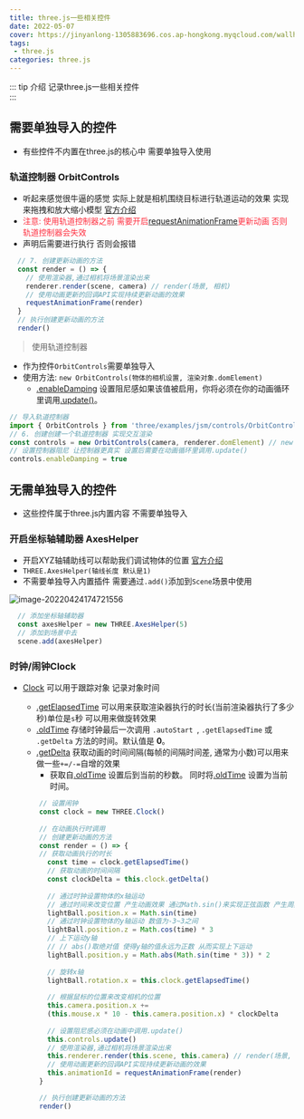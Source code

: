 ```yaml
---
title: three.js一些相关控件
date: 2022-05-07
cover: https://jinyanlong-1305883696.cos.ap-hongkong.myqcloud.com/wallhaven-dpzjzg.jpg
tags:
 - three.js
categories: three.js
---
```


::: tip 介绍
记录three.js一些相关控件<br>
:::

<!-- more -->

## 需要单独导入的控件

* 有些控件不内置在three.js的核心中 需要单独导入使用

### 轨道控制器 OrbitControls

* 听起来感觉很牛逼的感觉 实际上就是相机围绕目标进行轨道运动的效果 实现来拖拽和放大缩小模型 [官方介绍](https://threejs.org/docs/index.html?q=OrbitControls#examples/zh/controls/OrbitControls)
* <font color=#ff3040>注意: 使用轨道控制器之前 需要开启[requestAnimationFrame](https://developer.mozilla.org/zh-CN/docs/Web/API/window/requestAnimationFrame)更新动画 否则轨道控制器会失效</font>
* 声明后需要进行执行 否则会报错

```js
  // 7. 创建更新动画的方法
  const render = () => {
    // 使用渲染器,通过相机将场景渲染出来
    renderer.render(scene, camera) // render(场景, 相机)
    // 使用动画更新的回调API实现持续更新动画的效果
    requestAnimationFrame(render)
  }
  // 执行创建更新动画的方法
  render()
```

> 使用轨道控制器

* 作为控件`OrbitControls`需要单独导入 
* 使用方法: `new OrbitControls(物体的相机设置, 渲染对象.domElement)`
  * [.enableDamping](https://threejs.org/docs/index.html?q=OrbitControls#examples/zh/controls/OrbitControls.enableDamping) 设置阻尼感如果该值被启用，你将必须在你的动画循环里调用[.update()](https://threejs.org/docs/index.html?q=OrbitControls#examples/zh/controls/OrbitControls.update)。


```js
// 导入轨道控制器
import { OrbitControls } from 'three/examples/jsm/controls/OrbitControls'
// 6. 创建创建一个轨道控制器 实现交互渲染
const controls = new OrbitControls(camera, renderer.domElement) // new OrbitControls(相机, 渲染器Dom元素)
// 设置控制器阻尼 让控制器更真实 设置后需要在动画循环里调用.update()
controls.enableDamping = true
```

## 无需单独导入的控件

* 这些控件属于three.js内置内容 不需要单独导入

### **开启坐标轴辅助器 AxesHelper**

* 开启XYZ轴辅助线可以帮助我们调试物体的位置 [官方介绍](https://threejs.org/docs/index.html?q=AxesHelper#api/zh/helpers/AxesHelper)
* `THREE.AxesHelper(轴线长度 默认是1)`
* 不需要单独导入内置插件 需要通过`.add()`添加到`Scene`场景中使用

![image-20220424174721556](https://jinyanlong-1305883696.cos.ap-hongkong.myqcloud.com/image-20220424174721556.png)

```js
  // 添加坐标轴辅助器
  const axesHelper = new THREE.AxesHelper(5)
  // 添加到场景中去
  scene.add(axesHelper)
```

### **时钟/闹钟Clock**

* [Clock](https://threejs.org/docs/index.html?q=clock#api/zh/core/Clock) 可以用于跟踪对象 记录对象时间

  * [.getElapsedTime](https://threejs.org/docs/index.html?q=clock#api/zh/core/Clock.getElapsedTime) 可以用来获取渲染器执行的时长(当前渲染器执行了多少秒)单位是`s`秒 可以用来做旋转效果
  * [.oldTime](https://threejs.org/docs/index.html?q=clock#api/zh/core/Clock.oldTime) 存储时钟最后一次调用 `.autoStart `, `.getElapsedTime` 或 `.getDelta` 方法的时间。默认值是 **0**。
  * [.getDelta](https://threejs.org/docs/index.html?q=clock#api/zh/core/Clock.getDelta) 获取动画的时间间隔(每帧的间隔时间差, 通常为小数)可以用来做一些`+=/-=`自增的效果
    * 获取自[.oldTime](https://threejs.org/docs/index.html?q=clock#api/zh/core/Clock.oldTime) 设置后到当前的秒数。 同时将[.oldTime](https://threejs.org/docs/index.html?q=clock#api/zh/core/Clock.oldTime) 设置为当前时间。
  
  
  ```js
      // 设置闹钟
      const clock = new THREE.Clock()
      
      // 在动画执行时调用
      // 创建更新动画的方法
      const render = () => {
  	  // 获取动画执行的时长
        const time = clock.getElapsedTime()
        // 获取动画的时间间隔
        const clockDelta = this.clock.getDelta()
        
        // 通过时钟设置物体的x轴运动
        // 通过时间来改变位置 产生动画效果 通过Math.sin()来实现正弦函数 产生周期性的变化 数值为-1~1之间
        lightBall.position.x = Math.sin(time)
        // 通过时钟设置物体的y轴运动 数值为-3~3之间
        lightBall.position.z = Math.cos(time) * 3 
        // 上下运动y轴
        // // abs()取绝对值 使得y轴的值永远为正数 从而实现上下运动
        lightBall.position.y = Math.abs(Math.sin(time * 3)) * 2 
        
        // 旋转x轴
        lightBall.rotation.x = this.clock.getElapsedTime()
        
        // 根据鼠标的位置来改变相机的位置
        this.camera.position.x +=
        (this.mouse.x * 10 - this.camera.position.x) * clockDelta
          
        // 设置阻尼感必须在动画中调用.update()
        this.controls.update()
        // 使用渲染器,通过相机将场景渲染出来
        this.renderer.render(this.scene, this.camera) // render(场景, 相机)
        // 使用动画更新的回调API实现持续更新动画的效果
        this.animationId = requestAnimationFrame(render)
      }
  
      // 执行创建更新动画的方法
      render()
      
  ```
  
  
